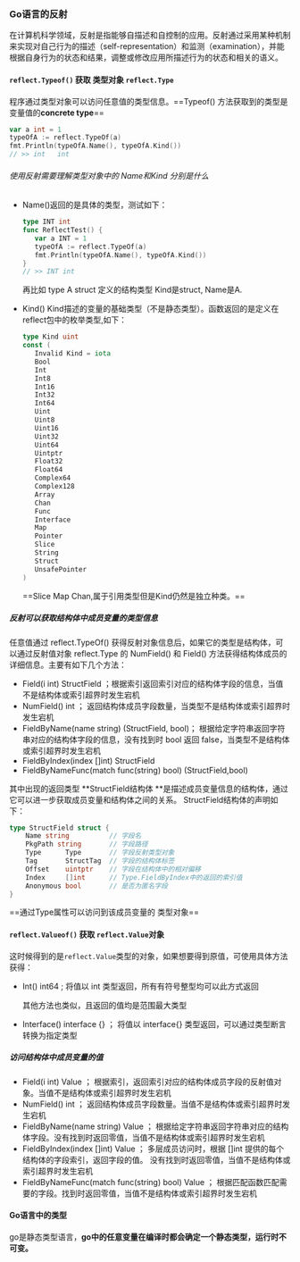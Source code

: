 
### Go语言的反射

在计算机科学领域，反射是指能够自描述和自控制的应用。反射通过采用某种机制来实现对自己行为的描述（self-representation）和监测（examination），并能根据自身行为的状态和结果，调整或修改应用所描述行为的状态和相关的语义。

#### `reflect.Typeof()` 获取 类型对象  `reflect.Type`



程序通过类型对象可以访问任意值的类型信息。==Typeof() 方法获取到的类型是变量值的**concrete type**== 

```go
var a int = 1
typeOfA := reflect.TypeOf(a)
fmt.Println(typeOfA.Name(), typeOfA.Kind())
// >> int   int
```

###### 使用反射需要理解类型对象中的 Name和Kind 分别是什么

- Name()返回的是具体的类型，测试如下：

  ```go
  type INT int
  func ReflectTest() {
     var a INT = 1
     typeOfA := reflect.TypeOf(a)
     fmt.Println(typeOfA.Name(), typeOfA.Kind())
  }
  // >> INT int
  ```

  再比如 type A struct 定义的结构类型 Kind是struct, Name是A.

- Kind() Kind描述的变量的基础类型（不是静态类型）。函数返回的是定义在reflect包中的枚举类型,如下：

  ```go
  type Kind uint
  const (
     Invalid Kind = iota
     Bool
     Int
     Int8
     Int16
     Int32
     Int64
     Uint
     Uint8
     Uint16
     Uint32
     Uint64
     Uintptr
     Float32
     Float64
     Complex64
     Complex128
     Array
     Chan
     Func
     Interface
     Map
     Pointer
     Slice
     String
     Struct
     UnsafePointer
  )
  ```

  ==Slice  Map   Chan,属于引用类型但是Kind仍然是独立种类。==

##### 反射可以获取结构体中成员变量的类型信息

任意值通过 reflect.TypeOf() 获得反射对象信息后，如果它的类型是结构体，可以通过反射值对象 reflect.Type 的 NumField() 和 Field() 方法获得结构体成员的详细信息。主要有如下几个方法：

- Field(i int) StructField ；根据索引返回索引对应的结构体字段的信息，当值不是结构体或索引超界时发生宕机
- NumField() int ； 返回结构体成员字段数量，当类型不是结构体或索引超界时发生宕机
- FieldByName(name string) (StructField, bool)； 根据给定字符串返回字符串对应的结构体字段的信息，没有找到时 bool 返回 false，当类型不是结构体或索引超界时发生宕机
- FieldByIndex(index []int) StructField
- FieldByNameFunc(match func(string) bool) (StructField,bool)

其中出现的返回类型 **StructField结构体 **是描述成员变量信息的结构体，通过它可以进一步获取成员变量和结构体之间的关系。 StructField结构体的声明如下：

```go
type StructField struct {
    Name string          // 字段名
    PkgPath string       // 字段路径
    Type      Type       // 字段反射类型对象
    Tag       StructTag  // 字段的结构体标签
    Offset    uintptr    // 字段在结构体中的相对偏移
    Index     []int      // Type.FieldByIndex中的返回的索引值
    Anonymous bool       // 是否为匿名字段
}
```

==通过Type属性可以访问到该成员变量的 类型对象==

#### `reflect.Valueof()` 获取 `reflect.Value`对象

这时候得到的是`reflect.Value`类型的对象，如果想要得到原值，可使用具体方法获得：

- Int() int64  ;  将值以 int 类型返回，所有有符号整型均可以此方式返回

  其他方法也类似，且返回的值均是范围最大类型

- Interface() interface {}  ；  将值以 interface{} 类型返回，可以通过类型断言转换为指定类型

##### 访问结构体中成员变量的值

- Field(i int) Value  ； 根据索引，返回索引对应的结构体成员字段的反射值对象。当值不是结构体或索引超界时发生宕机
- NumField() int  ；   返回结构体成员字段数量。当值不是结构体或索引超界时发生宕机
- FieldByName(name string) Value  ；  根据给定字符串返回字符串对应的结构体字段。没有找到时返回零值，当值不是结构体或索引超界时发生宕机
- FieldByIndex(index []int) Value  ；  多层成员访问时，根据 []int 提供的每个结构体的字段索引，返回字段的值。 没有找到时返回零值，当值不是结构体或索引超界时发生宕机
- FieldByNameFunc(match func(string) bool) Value  ；  根据匹配函数匹配需要的字段。找到时返回零值，当值不是结构体或索引超界时发生宕机



#### Go语言中的类型

go是静态类型语言，**go中的任意变量在编译时都会确定一个静态类型，运行时不可变。**